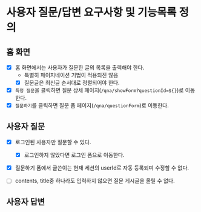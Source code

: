 # 사용자 질문/답변 요구사항 및 기능목록 정의

## 홈 화면
- [x] 홈 화면에서는 사용자가 질문한 글의 목록을 출력해야 한다.
  - 특별히 페이지네이션 기법이 적용되진 않음
  - [x] 질문글은 최신글 순서대로 정렬되어야 한다.
- [x] `특정 질문`을 클릭하면 질문 상세 페이지(`/qna/showForm?questionId=${}`)로 이동한다.
- [x] `질문하기`를 클릭하면 질문 폼 페이지(`/qna/questionForm`)로 이동한다.

## 사용자 질문
- [x] 로그인된 사용자만 질문할 수 있다.
  - [x] 로그인하지 않았다면 로그인 폼으로 이동한다.
- [x] 질문하기 폼에서 글쓴이는 현재 세션의 userId로 자동 등록되며 수정할 수 없다.
- [ ] contents, title중 하나라도 입력하지 않으면 질문 게시글을 올릴 수 없다.


## 사용자 답변